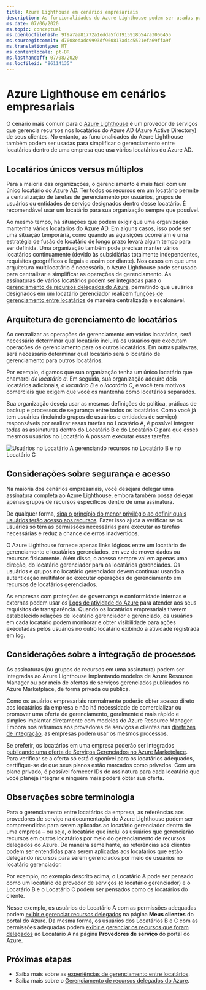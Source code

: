 ```yaml
---
title: Azure Lighthouse em cenários empresariais
description: As funcionalidades do Azure Lighthouse podem ser usadas para simplificar o gerenciamento entre locatários dentro de uma empresa que usa vários locatários do Azure AD.
ms.date: 07/06/2020
ms.topic: conceptual
ms.openlocfilehash: 9f9a7aa81772a1edda5fd1915918b547a3066455
ms.sourcegitcommit: d7008edadc9993df960817ad4c5521efa69ffa9f
ms.translationtype: MT
ms.contentlocale: pt-BR
ms.lasthandoff: 07/08/2020
ms.locfileid: "86114135"
---
```

# <a name="azure-lighthouse-in-enterprise-scenarios"></a>Azure Lighthouse em cenários empresariais

O cenário mais comum para o [Azure Lighthouse](../overview.md) é um provedor de serviços que gerencia recursos nos locatários do Azure AD (Azure Active Directory) de seus clientes. No entanto, as funcionalidades do Azure Lighthouse também podem ser usadas para simplificar o gerenciamento entre locatários dentro de uma empresa que usa vários locatários do Azure AD.

## <a name="single-vs-multiple-tenants"></a>Locatários únicos versus múltiplos

Para a maioria das organizações, o gerenciamento é mais fácil com um único locatário do Azure AD. Ter todos os recursos em um locatário permite a centralização de tarefas de gerenciamento por usuários, grupos de usuários ou entidades de serviço designados dentro desse locatário. É recomendável usar um locatário para sua organização sempre que possível.

Ao mesmo tempo, há situações que podem exigir que uma organização mantenha vários locatários do Azure AD. Em alguns casos, isso pode ser uma situação temporária, como quando as aquisições ocorreram e uma estratégia de fusão de locatário de longo prazo levará algum tempo para ser definida. Uma organização também pode precisar manter vários locatários continuamente (devido às subsidiárias totalmente independentes, requisitos geográficos e legais e assim por diante). Nos casos em que uma arquitetura multilocatário é necessária, o Azure Lighthouse pode ser usado para centralizar e simplificar as operações de gerenciamento. As assinaturas de vários locatários podem ser integradas para o [gerenciamento de recursos delegados do Azure](azure-delegated-resource-management.md), permitindo que usuários designados em um locatário gerenciador realizem [funções de gerenciamento entre locatários](cross-tenant-management-experience.md) de maneira centralizada e escalonável.

## <a name="tenant-management-architecture"></a>Arquitetura de gerenciamento de locatários

Ao centralizar as operações de gerenciamento em vários locatários, será necessário determinar qual locatário incluirá os usuários que executam operações de gerenciamento para os outros locatários. Em outras palavras, será necessário determinar qual locatário será o locatário de gerenciamento para outros locatários.

Por exemplo, digamos que sua organização tenha um único locatário que chamarei *de locatário a*. Em seguida, sua organização adquire dois locatários adicionais, o *locatário B* e o *locatário C*, e você tem motivos comerciais que exigem que você os mantenha como locatários separados.

Sua organização deseja usar as mesmas definições de política, práticas de backup e processos de segurança entre todos os locatários. Como você já tem usuários (incluindo grupos de usuários e entidades de serviço) responsáveis por realizar essas tarefas no Locatário A, é possível integrar todas as assinaturas dentro do Locatário B e do Locatário C para que esses mesmos usuários no Locatário A possam executar essas tarefas.

![Usuários no Locatário A gerenciando recursos no Locatário B e no Locatário C](../media/enterprise-azure-lighthouse.jpg)

## <a name="security-and-access-considerations"></a>Considerações sobre segurança e acesso

Na maioria dos cenários empresariais, você desejará delegar uma assinatura completa ao Azure Lighthouse, embora também possa delegar apenas grupos de recursos específicos dentro de uma assinatura.

De qualquer forma, [siga o princípio do menor privilégio ao definir quais usuários terão acesso aos recursos](recommended-security-practices.md#assign-permissions-to-groups-using-the-principle-of-least-privilege). Fazer isso ajuda a verificar se os usuários só têm as permissões necessárias para executar as tarefas necessárias e reduz a chance de erros inadvertidos.

O Azure Lighthouse fornece apenas links lógicos entre um locatário de gerenciamento e locatários gerenciados, em vez de mover dados ou recursos fisicamente. Além disso, o acesso sempre vai em apenas uma direção, do locatário gerenciador para os locatários gerenciados.  Os usuários e grupos no locatário gerenciador devem continuar usando a autenticação multifator ao executar operações de gerenciamento em recursos de locatários gerenciados.

As empresas com proteções de governança e conformidade internas e externas podem usar os [Logs de atividade do Azure](../../azure-monitor/platform/platform-logs-overview.md) para atender aos seus requisitos de transparência. Quando os locatários empresariais tiverem estabelecido relações de locatário gerenciador e gerenciado, os usuários em cada locatário podem monitorar e obter visibilidade para ações executadas pelos usuários no outro locatário exibindo a atividade registrada em log.

## <a name="onboarding-process-considerations"></a>Considerações sobre a integração de processos

As assinaturas (ou grupos de recursos em uma assinatura) podem ser integradas ao Azure Lighthouse implantando modelos de Azure Resource Manager ou por meio de ofertas de serviços gerenciados publicados no Azure Marketplace, de forma privada ou pública.

Como os usuários empresariais normalmente poderão obter acesso direto aos locatários da empresa e não há necessidade de comercializar ou promover uma oferta de gerenciamento, geralmente é mais rápido e simples implantar diretamente com modelos do Azure Resource Manager. Embora nos refiramos aos provedores de serviços e clientes nas [diretrizes de integração](../how-to/onboard-customer.md), as empresas podem usar os mesmos processos.

Se preferir, os locatários em uma empresa poderão ser integrados [publicando uma oferta de Serviços Gerenciados no Azure Marketplace](../how-to/publish-managed-services-offers.md). Para verificar se a oferta só está disponível para os locatários adequados, certifique-se de que seus planos estão marcados como privados. Com um plano privado, é possível fornecer IDs de assinatura para cada locatário que você planeja integrar e ninguém mais poderá obter sua oferta.

## <a name="terminology-notes"></a>Observações sobre terminologia

Para o gerenciamento entre locatários da empresa, as referências aos provedores de serviço na documentação do Azure Lighthouse podem ser compreendidas para serem aplicadas ao locatário gerenciador dentro de uma empresa – ou seja, o locatário que inclui os usuários que gerenciarão recursos em outros locatários por meio do gerenciamento de recursos delegados do Azure. De maneira semelhante, as referências aos clientes podem ser entendidas para serem aplicadas aos locatários que estão delegando recursos para serem gerenciados por meio de usuários no locatário gerenciador.

Por exemplo, no exemplo descrito acima, o Locatário A pode ser pensado como um locatário de provedor de serviços (o locatário gerenciador) e o Locatário B e o Locatário C podem ser pensados como os locatários do cliente.

Nesse exemplo, os usuários do Locatário A com as permissões adequadas podem [exibir e gerenciar recursos delegados](../how-to/view-manage-customers.md) na página **Meus clientes** do portal do Azure. Da mesma forma, os usuários dos Locatários B e C com as permissões adequadas podem [exibir e gerenciar os recursos que foram delegados](../how-to/view-manage-service-providers.md) ao Locatário A na página **Provedores de serviço** do portal do Azure.

## <a name="next-steps"></a>Próximas etapas

- Saiba mais sobre as [experiências de gerenciamento entre locatários](cross-tenant-management-experience.md).
- Saiba mais sobre o [Gerenciamento de recursos delegados do Azure](azure-delegated-resource-management.md).